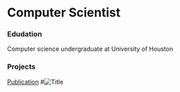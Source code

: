 # Computer Scientist

### Edudation
Computer science undergraduate at University of Houston

### Projects
[Publication](https://www.google.com)
#![Title](/assets/img/title.jpeg)
